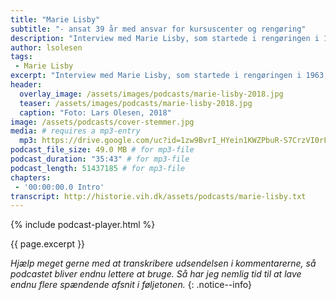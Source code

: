 ```yaml
---
title: "Marie Lisby"
subtitle: "- ansat 39 år med ansvar for kursuscenter og rengøring"
description: "Interview med Marie Lisby, som startede i rengøringen i 1963 og sluttede med ansvaret for kursuscenteret i 2003."
author: lsolesen
tags:
 - Marie Lisby
excerpt: "Interview med Marie Lisby, som startede i rengøringen i 1963 og sluttede med ansvaret for kursuscenteret i 2003."
header:
  overlay_image: /assets/images/podcasts/marie-lisby-2018.jpg
  teaser: /assets/images/podcasts/marie-lisby-2018.jpg
  caption: "Foto: Lars Olesen, 2018"
image: /assets/podcasts/cover-stemmer.jpg
media: # requires a mp3-entry
  mp3: https://drive.google.com/uc?id=1zw9BvrI_HYein1KWZPbuR-S7CrzVI0rF
podcast_file_size: 49.0 MB # for mp3-file
podcast_duration: "35:43" # for mp3-file
podcast_length: 51437185 # for mp3-file
chapters:
 - '00:00:00.0 Intro'
transcript: http://historie.vih.dk/assets/podcasts/marie-lisby.txt
---
```


{% include podcast-player.html %}

{{ page.excerpt }}

_Hjælp meget gerne med at transkribere udsendelsen i kommentarerne, så podcastet bliver endnu lettere at bruge. Så har jeg nemlig tid til at lave endnu flere spændende afsnit i føljetonen._
{: .notice--info}

